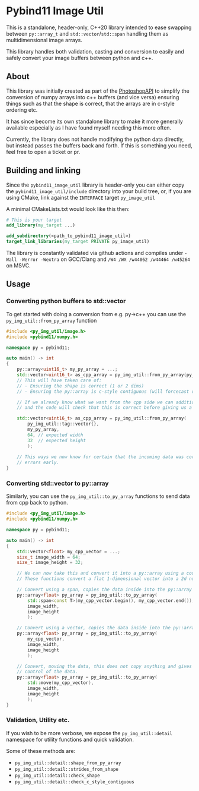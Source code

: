 # Pybind11 Image Util

This is a standalone, header-only, C++20 library intended to ease swapping between `py::array_t` and `std::vector`/`std::span`
handling them as multidimensional image arrays.

This library handles both validation, casting and conversion to easily and safely convert your image buffers between
python and c++.

## About

This library was initially created as part of the [PhotoshopAPI](https://github.com/EmilDohne/PhotoshopAPI) to simplify 
the conversion of numpy arrays into c++ buffers (and vice versa) ensuring things such as that the shape is correct, that the arrays
are in c-style ordering etc.

It has since become its own standalone library to make it more generally available especially as I have found myself 
needing this more often.

Currently, the library does not handle modifying the python data directly, but instead passes the buffers back and forth.
If this is something you need, feel free to open a ticket or pr.

## Building and linking

Since the `pybind11_image_util` library is header-only you can either copy the `pybind11_image_util/include` directory
into your build tree, or, if you are using CMake, link against the `INTERFACE` target `py_image_util`

A minimal CMakeLists.txt would look like this then:

```CMake
# This is your target
add_library(my_target ...)

add_subdirectory(<path_to_pybind11_image_util>)
target_link_libraries(my_target PRIVATE py_image_util)
```

The library is constantly validated via github actions and compiles under `-Wall -Werror -Wextra` on GCC/Clang and 
`/W4 /WX /w44062 /w44464 /w45264` on MSVC. 


## Usage

### Converting python buffers to std::vector

To get started with doing a conversion from e.g. py->c++ you can use the `py_img_util::from_py_array` function 

```cpp
#include <py_img_util/image.h>
#include <pybind11/numpy.h>

namespace py = pybind11;

auto main() -> int
{
	py::array<uint16_t> my_py_array = ...;
	std::vector<uint16_t> as_cpp_array = py_img_util::from_py_array(py_img_util::tag::vector{}, my_py_array);
	// This will have taken care of:
	// - Ensuring the shape is correct (1 or 2 dims)
	// - Ensuring the py::array is c-style contiguous (will forcecast otherwise)

	// If we already know what we want from the cpp side we can additionally specify the expected size and width
	// and the code will check that this is correct before giving us a flat vector.

	std::vector<uint16_t> as_cpp_array = py_img_util::from_py_array(
		py_img_util::tag::vector{}, 
		my_py_array,
		64, // expected width
		32  // expected height
		);
	
	// This ways we now know for certain that the incoming data was correct in its width and height to catch 
	// errors early.
}
```

### Converting std::vector to py::array

Similarly, you can use the `py_img_util::to_py_array` functions to send data from cpp back to python.

```cpp
#include <py_img_util/image.h>
#include <pybind11/numpy.h>

namespace py = pybind11;

auto main() -> int
{
	std::vector<float> my_cpp_vector = ...;
	size_t image_width = 64;
	size_t image_height = 32;

	// We can now take this and convert it into a py::array using a couple of different overloads:
	// These functions convert a flat 1-dimensional vector into a 2d numpy vector.

	// Convert using a span, copies the data inside into the py::array
	py::array<float> py_array = py_img_util::to_py_array(
		std::span<const T>(my_cpp_vector.begin(), my_cpp_vector.end()),
		image_width,
		image_height
		);

	// Convert using a vector, copies the data inside into the py::array
	py::array<float> py_array = py_img_util::to_py_array(
		my_cpp_vector,
		image_width,
		image_height
		);

	// Convert, moving the data, this does not copy anything and gives python full 
	// control of the data.
	py::array<float> py_array = py_img_util::to_py_array(
		std::move(my_cpp_vector),
		image_width,
		image_height
		);
}
```

### Validation, Utility etc.

If you wish to be more verbose, we expose the `py_img_util::detail` namespace for utility functions and quick validation.

Some of these methods are:

- `py_img_util::detail::shape_from_py_array`
- `py_img_util::detail::strides_from_shape`
- `py_img_util::detail::check_shape`
- `py_img_util::detail::check_c_style_contiguous`
